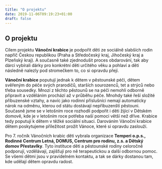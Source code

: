 ```yaml
---
title: "O projektu"
date: 2019-11-06T09:19:23+01:00
draft: false
---
```


## O projektu

Cílem projektu **Vánoční krabice** je podpořit děti ze sociálně slabších rodin napříč Českou republikou (Praha a Středočeský kraj, Jihočeský kraj a Plzeňský kraj). A současně také zjednodušit proces obdarování, tak aby dárci vybírali dárky pro konkrétní děti určitého věku a pohlaví a děti následně nalezly pod stromečkem to, co si opravdu přejí.

**Vánoční krabice** poputují jednak k dětem v pěstounské péči, dětem svěřeným do péče svých prarodičů, starších sourozenců, tet a strýců nebo třeba sousedky. Mnozí z těchto pěstounů se na péči nemohli odborně připravit a vzděláním prochází až v průběhu péče. Mnohdy také řeší složité příbuzenské vztahy, a navíc jako rodinní příslušníci nemají automaticky nárok na odměnu, kterou od státu dostávají nepříbuzenští pěstouni. Současně jsme se v letošním roce rozhodli podpořit i děti žijící v Dětském domově, kde je v letošním roce potřeba naší pomoci větší než dříve. Krabice tedy poputují k dětem v těžké sociální situaci. Darováním Vánoční krabice dětem poskytujeme příležitost prožít Vánoce, které si opravdu zaslouží.

Pro 7. ročník Vánočních krabic děti vybrala organizace **Temperi o.p.s., Rodinné Centrum Letná, DOMUS, Centrum pro rodinu, z.s. a Dětský domov Přestavlky**. Tyto instituce děti a pěstounské rodiny celoročně podporují, vzdělávají, zajišťují pro ně terapeutickou a další odbornou pomoc. Se všemi dětmi jsou v pravidelném kontaktu, a tak se dárky dostanou tam, kde udělají dětem opravdu radost.

